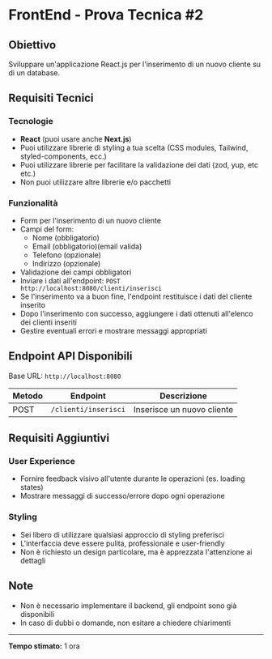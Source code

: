 # FrontEnd - Prova Tecnica #2

## Obiettivo
Sviluppare un'applicazione React.js per l'inserimento di un nuovo cliente su di un database. 

## Requisiti Tecnici

### Tecnologie
- **React** (puoi usare anche **Next.js**)
- Puoi utilizzare librerie di styling a tua scelta (CSS modules, Tailwind, styled-components, ecc.)
- Puoi utilizzare librerie per facilitare la validazione dei dati (zod, yup, etc etc.)
- Non puoi utilizzare altre librerie e/o pacchetti

### Funzionalità
- Form per l'inserimento di un nuovo cliente
- Campi del form:
  - Nome (obbligatorio)
  - Email (obbligatorio)(email valida)
  - Telefono (opzionale)
  - Indirizzo (opzionale)
- Validazione dei campi obbligatori
- Inviare i dati all'endpoint: `POST http://localhost:8080/clienti/inserisci`
- Se l'inserimento va a buon fine, l'endpoint restituisce i dati del cliente inserito
- Dopo l'inserimento con successo, aggiungere i dati ottenuti all'elenco dei clienti inseriti
- Gestire eventuali errori e mostrare messaggi appropriati

## Endpoint API Disponibili

Base URL: `http://localhost:8080`

| Metodo | Endpoint | Descrizione |
|--------|----------|-------------|
| POST | `/clienti/inserisci` | Inserisce un nuovo cliente |

## Requisiti Aggiuntivi

### User Experience
- Fornire feedback visivo all'utente durante le operazioni (es. loading states)
- Mostrare messaggi di successo/errore dopo ogni operazione

### Styling
- Sei libero di utilizzare qualsiasi approccio di styling preferisci
- L'interfaccia deve essere pulita, professionale e user-friendly
- Non è richiesto un design particolare, ma è apprezzata l'attenzione ai dettagli

## Note

- Non è necessario implementare il backend, gli endpoint sono già disponibili
- In caso di dubbi o domande, non esitare a chiedere chiarimenti

---

**Tempo stimato:** 1 ora
